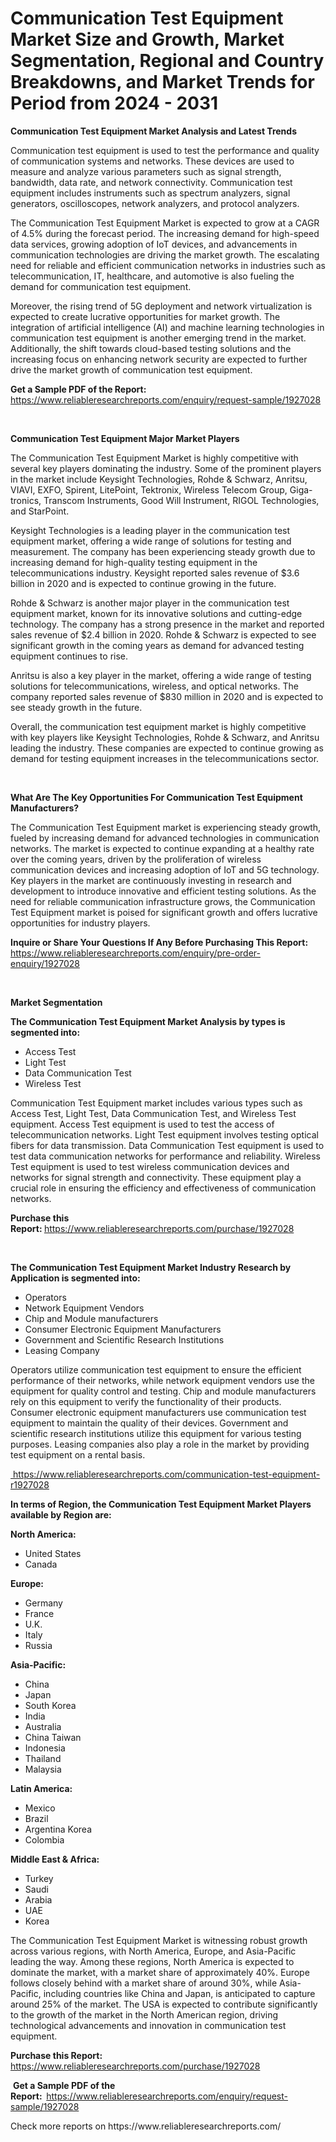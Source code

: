 <p><h1>Communication Test Equipment Market Size and Growth, Market Segmentation, Regional and Country Breakdowns, and Market Trends for Period from 2024 -  2031</h1></p><p><strong>Communication Test Equipment Market Analysis and Latest Trends</strong></p>
<p><p>Communication test equipment is used to test the performance and quality of communication systems and networks. These devices are used to measure and analyze various parameters such as signal strength, bandwidth, data rate, and network connectivity. Communication test equipment includes instruments such as spectrum analyzers, signal generators, oscilloscopes, network analyzers, and protocol analyzers.</p><p>The Communication Test Equipment Market is expected to grow at a CAGR of 4.5% during the forecast period. The increasing demand for high-speed data services, growing adoption of IoT devices, and advancements in communication technologies are driving the market growth. The escalating need for reliable and efficient communication networks in industries such as telecommunication, IT, healthcare, and automotive is also fueling the demand for communication test equipment.</p><p>Moreover, the rising trend of 5G deployment and network virtualization is expected to create lucrative opportunities for market growth. The integration of artificial intelligence (AI) and machine learning technologies in communication test equipment is another emerging trend in the market. Additionally, the shift towards cloud-based testing solutions and the increasing focus on enhancing network security are expected to further drive the market growth of communication test equipment.</p></p>
<p><strong>Get a Sample PDF of the Report:&nbsp;</strong> <a href="https://www.reliableresearchreports.com/enquiry/request-sample/1927028">https://www.reliableresearchreports.com/enquiry/request-sample/1927028</a></p>
<p>&nbsp;</p>
<p><strong>Communication Test Equipment Major Market Players</strong></p>
<p><p>The Communication Test Equipment Market is highly competitive with several key players dominating the industry. Some of the prominent players in the market include Keysight Technologies, Rohde & Schwarz, Anritsu, VIAVI, EXFO, Spirent, LitePoint, Tektronix, Wireless Telecom Group, Giga-tronics, Transcom Instruments, Good Will Instrument, RIGOL Technologies, and StarPoint.</p><p>Keysight Technologies is a leading player in the communication test equipment market, offering a wide range of solutions for testing and measurement. The company has been experiencing steady growth due to increasing demand for high-quality testing equipment in the telecommunications industry. Keysight reported sales revenue of $3.6 billion in 2020 and is expected to continue growing in the future.</p><p>Rohde & Schwarz is another major player in the communication test equipment market, known for its innovative solutions and cutting-edge technology. The company has a strong presence in the market and reported sales revenue of $2.4 billion in 2020. Rohde & Schwarz is expected to see significant growth in the coming years as demand for advanced testing equipment continues to rise.</p><p>Anritsu is also a key player in the market, offering a wide range of testing solutions for telecommunications, wireless, and optical networks. The company reported sales revenue of $830 million in 2020 and is expected to see steady growth in the future.</p><p>Overall, the communication test equipment market is highly competitive with key players like Keysight Technologies, Rohde & Schwarz, and Anritsu leading the industry. These companies are expected to continue growing as demand for testing equipment increases in the telecommunications sector.</p></p>
<p>&nbsp;</p>
<p><strong>What Are The Key Opportunities For Communication Test Equipment Manufacturers?</strong></p>
<p><p>The Communication Test Equipment market is experiencing steady growth, fueled by increasing demand for advanced technologies in communication networks. The market is expected to continue expanding at a healthy rate over the coming years, driven by the proliferation of wireless communication devices and increasing adoption of IoT and 5G technology. Key players in the market are continuously investing in research and development to introduce innovative and efficient testing solutions. As the need for reliable communication infrastructure grows, the Communication Test Equipment market is poised for significant growth and offers lucrative opportunities for industry players.</p></p>
<p><strong>Inquire or Share Your Questions If Any Before Purchasing This Report:</strong> <a href="https://www.reliableresearchreports.com/enquiry/pre-order-enquiry/1927028">https://www.reliableresearchreports.com/enquiry/pre-order-enquiry/1927028</a></p>
<p>&nbsp;</p>
<p><strong>Market Segmentation</strong></p>
<p><strong>The Communication Test Equipment Market Analysis by types is segmented into:</strong></p>
<p><ul><li>Access Test</li><li>Light Test</li><li>Data Communication Test</li><li>Wireless Test</li></ul></p>
<p><p>Communication Test Equipment market includes various types such as Access Test, Light Test, Data Communication Test, and Wireless Test equipment. Access Test equipment is used to test the access of telecommunication networks. Light Test equipment involves testing optical fibers for data transmission. Data Communication Test equipment is used to test data communication networks for performance and reliability. Wireless Test equipment is used to test wireless communication devices and networks for signal strength and connectivity. These equipment play a crucial role in ensuring the efficiency and effectiveness of communication networks.</p></p>
<p><strong>Purchase this Report:&nbsp;</strong><a href="https://www.reliableresearchreports.com/purchase/1927028">https://www.reliableresearchreports.com/purchase/1927028</a></p>
<p>&nbsp;</p>
<p><strong>The Communication Test Equipment Market Industry Research by Application is segmented into:</strong></p>
<p><ul><li>Operators</li><li>Network Equipment Vendors</li><li>Chip and Module manufacturers</li><li>Consumer Electronic Equipment Manufacturers</li><li>Government and Scientific Research Institutions</li><li>Leasing Company</li></ul></p>
<p><p>Operators utilize communication test equipment to ensure the efficient performance of their networks, while network equipment vendors use the equipment for quality control and testing. Chip and module manufacturers rely on this equipment to verify the functionality of their products. Consumer electronic equipment manufacturers use communication test equipment to maintain the quality of their devices. Government and scientific research institutions utilize this equipment for various testing purposes. Leasing companies also play a role in the market by providing test equipment on a rental basis.</p></p>
<p><a href="https://www.reliableresearchreports.com/communication-test-equipment-r1927028">&nbsp;https://www.reliableresearchreports.com/communication-test-equipment-r1927028</a></p>
<p><strong>In terms of Region, the Communication Test Equipment Market Players available by Region are:</strong></p>
<p>
    <p> <strong> North America: </strong>
        <ul>
            <li>United States</li>
            <li>Canada</li>
        </ul>
        </p> 
    <p> <strong> Europe: </strong>
        <ul>
            <li>Germany</li>
            <li>France</li>
            <li>U.K.</li>
            <li>Italy</li>
            <li>Russia</li>
        </ul>
        </p> 
    <p> <strong> Asia-Pacific: </strong>
        <ul>
            <li>China</li>
            <li>Japan</li>
            <li>South Korea</li>
            <li>India</li>
            <li>Australia</li>
            <li>China Taiwan</li>
            <li>Indonesia</li>
            <li>Thailand</li>
            <li>Malaysia</li>
        </ul>
        </p> 
    <p> <strong> Latin America: </strong>
        <ul>
            <li>Mexico</li>
            <li>Brazil</li>
            <li>Argentina Korea</li>
            <li>Colombia</li>
        </ul>
        </p> 
    <p> <strong> Middle East & Africa: </strong>
        <ul>
            <li>Turkey</li>
            <li>Saudi</li>
            <li>Arabia</li>
            <li>UAE</li>
            <li>Korea</li>
        </ul>
    </p>
    </p>
<p><p>The Communication Test Equipment Market is witnessing robust growth across various regions, with North America, Europe, and Asia-Pacific leading the way. Among these regions, North America is expected to dominate the market, with a market share of approximately 40%. Europe follows closely behind with a market share of around 30%, while Asia-Pacific, including countries like China and Japan, is anticipated to capture around 25% of the market. The USA is expected to contribute significantly to the growth of the market in the North American region, driving technological advancements and innovation in communication test equipment.</p></p>
<p><strong>Purchase this Report: </strong><a href="https://www.reliableresearchreports.com/purchase/1927028">https://www.reliableresearchreports.com/purchase/1927028</a></p>
<p>&nbsp;<strong>Get a Sample PDF of the Report:&nbsp;&nbsp;</strong><a href="https://www.reliableresearchreports.com/enquiry/request-sample/1927028">https://www.reliableresearchreports.com/enquiry/request-sample/1927028</a></p>
<p><strong></strong></p>
<p>Check more reports on https://www.reliableresearchreports.com/</p>